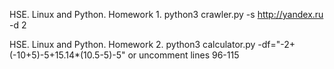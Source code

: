HSE. Linux and Python. Homework 1.
python3 crawler.py -s http://yandex.ru -d 2

HSE. Linux and Python. Homework 2.
python3 calculator.py -df="-2+(-10+5)-5+15.14*(10.5-5)-5"
or uncomment lines 96-115
